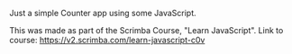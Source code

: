 Just a simple Counter app using some JavaScript. 

This was made as part of the Scrimba Course, "Learn JavaScript".
Link to course: https://v2.scrimba.com/learn-javascript-c0v

